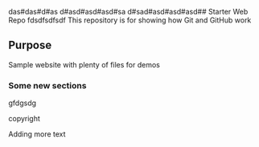 
das#das#d#as
d#asd#asd#asd#sa
d#sad#asd#asd#asd## Starter Web Repo
fdsdfsdfsdf
This repository is for showing how Git and GitHub work

## Purpose

Sample website with plenty of files for demos


### Some new sections

gfdgsdg

copyright

Adding more text